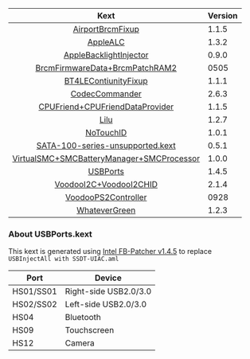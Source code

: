 |                             Kext                             | Version |
| :----------------------------------------------------------: | ------- |
| [AirportBrcmFixup](https://github.com/acidanthera/AirportBrcmFixup) | 1.1.5   |
|     [AppleALC](https://github.com/acidanthera/AppleALC)      | 1.3.2   |
| [AppleBacklightInjector](https://github.com/wmchris/DellXPS15-9550-OSX/tree/10.14/10.14/Post-Install/LE-Kexts) | 0.9.0   |
| [BrcmFirmwareData+BrcmPatchRAM2](https://bitbucket.org/RehabMan/os-x-brcmpatchram/downloads/) | 0505    |
| [BT4LEContiunityFixup](https://github.com/acidanthera/BT4LEContiunityFixup) | 1.1.1   |
| [CodecCommander](https://github.com/Dolnor/EAPD-Codec-Commander) | 2.6.3   |
| [CPUFriend+CPUFriendDataProvider](https://github.com/acidanthera/CPUFriend) | 1.1.5   |
|         [Lilu](https://github.com/acidanthera/Lilu)          | 1.2.7   |
|     [NoTouchID](https://github.com/al3xtjames/NoTouchID)     | 1.0.1   |
|             [SATA-100-series-unsupported.kext]()             | 0.5.1   |
| [VirtualSMC+SMCBatteryManager+SMCProcessor](https://github.com/acidanthera/VirtualSMC) | 1.0.0   |
| [USBPorts](https://www.tonymacx86.com/threads/release-intel-fb-patcher-v1-4-5.254559/) | 1.4.5   |
| [VoodooI2C+VoodooI2CHID](https://github.com/alexandred/VoodooI2C) | 2.1.4   |
| [VoodooPS2Controller](https://bitbucket.org/RehabMan/os-x-voodoo-ps2-controller/downloads/) | 0928    |
| [WhateverGreen](https://github.com/acidanthera/WhateverGreen) | 1.2.3   |

### About USBPorts.kext

This kext is generated using [Intel FB-Patcher v1.4.5](https://www.tonymacx86.com/threads/release-intel-fb-patcher-v1-4-5.254559/) to replace ` USBInjectAll with SSDT-UIAC.aml`

| Port      | Device                |
| --------- | --------------------- |
| HS01/SS01 | Right-side USB2.0/3.0 |
| HS02/SS02 | Left-side USB2.0/3.0  |
| HS04      | Bluetooth             |
| HS09      | Touchscreen           |
| HS12      | Camera                |
